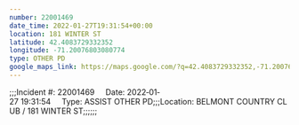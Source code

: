 ```yaml
---
number: 22001469
date_time: 2022-01-27T19:31:54+00:00
location: 181 WINTER ST
latitude: 42.4083729332352
longitude: -71.20076803080774
type: OTHER PD
google_maps_link: https://maps.google.com/?q=42.4083729332352,-71.20076803080774
---
```


;;;Incident #: 22001469     Date: 2022‐01‐27 19:31:54     Type: ASSIST OTHER PD;;;Location: BELMONT COUNTRY CLUB / 181 WINTER ST;;;;;;

